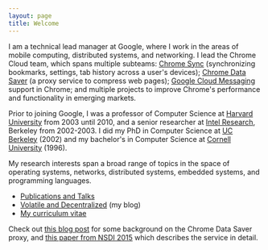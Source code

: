 ```yaml
---
layout: page
title: Welcome
---
```


I am a technical lead manager at Google, where I work in the areas of mobile computing,
distributed systems, and networking. I lead the Chrome Cloud team, which spans multiple subteams:
[Chrome Sync](https://support.google.com/chrome/answer/165139?hl=en)
(synchronizing bookmarks, settings, tab history across a user's devices);
[Chrome Data Saver](https://support.google.com/chrome/answer/2392284?hl=en)
(a proxy service to compress web pages);
[Google Cloud Messaging](https://developers.google.com/cloud-messaging/) support
in Chrome; and multiple projects to improve Chrome's performance and functionality in emerging markets.

Prior to joining Google, I was a professor of Computer Science at
[Harvard University](https://www.seas.harvard.edu/computer-science) from
2003 until 2010, and a senior researcher at
[Intel Research](http://www.intel.com/content/www/us/en/research/intel-research.html), Berkeley
from 2002-2003. I did my PhD in Computer Science at [UC Berkeley](http://www.cs.berkeley.edu/) (2002)
and my bachelor's in Computer Science at [Cornell University](https://www.cs.cornell.edu/) (1996).

My research interests span a broad range of topics in the space of operating systems,
networks, distributed systems, embedded systems, and programming languages.

* [Publications and Talks](pubs)
* [Volatile and Decentralized](http://matt-welsh.blogspot.com/) (my blog)
* [My curriculum vitae](cv)

Check out [this blog post](http://matt-welsh.blogspot.com/2011/05/what-im-working-on-at-google-making.html) for some background on the Chrome Data Saver proxy, and [this paper from NSDI 2015](flywheel-nsdi2015.pdf)
which describes the service in detail.
